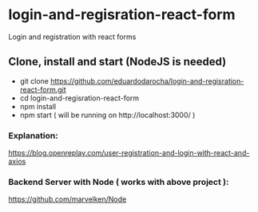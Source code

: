 # login-and-regisration-react-form
Login and registration with react forms



## Clone, install and start (NodeJS is needed)
- git clone https://github.com/eduardodarocha/login-and-regisration-react-form.git
- cd login-and-regisration-react-form
- npm install
- npm start ( will be running on http://localhost:3000/ )

### Explanation:
https://blog.openreplay.com/user-registration-and-login-with-react-and-axios

### Backend Server with Node ( works with above project ):
https://github.com/marvelken/Node
